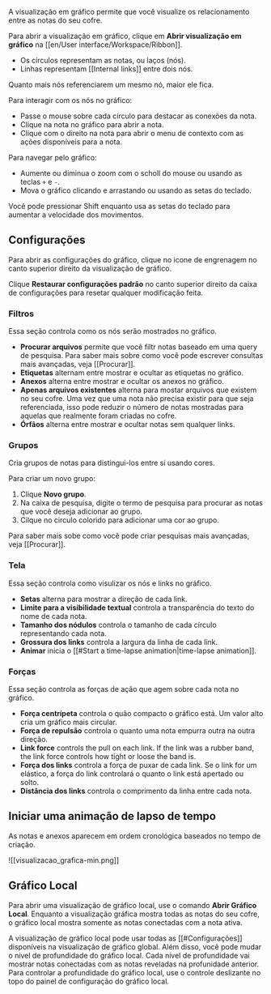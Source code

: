 A visualização em gráfico permite que você visualize os relacionamento entre as notas do seu cofre.

Para abrir a visualização em gráfico, clique em **Abrir visualização em gráfico** na [[en/User interface/Workspace/Ribbon]].

- Os círculos representam as notas, ou laços (nós).
- Linhas representam [[Internal links]] entre dois nós.

Quanto mais nós referenciarem um mesmo nó, maior ele fica.

Para interagir com os nós no gráfico:

- Passe o mouse sobre cada círculo para destacar as conexões da nota.
- Clique na nota no gráfico para abrir a nota.
- Clique com o direito na nota para abrir o menu de contexto com as ações disponíveis para a nota.

Para navegar pelo gráfico:

- Aumente ou diminua o zoom com o scholl do mouse ou usando as teclas `+` e `-`.
- Mova o gráfico clicando e arrastando ou usando as setas do teclado.

Você pode pressionar Shift enquanto usa as setas do teclado para aumentar a velocidade dos movimentos.

## Configurações

Para abrir as configurações do gráfico, clique no icone de engrenagem no canto superior direito da visualização de gráfico.

Clique **Restaurar configurações padrão** no canto superior direito da caixa de configurações para resetar qualquer modificação feita.

### Filtros

Essa seção controla como os nós serão mostrados no gráfico.

- **Procurar arquivos** permite que você filtr notas baseado em uma query de pesquisa. Para saber mais sobre como você pode escrever consultas mais avançadas, veja [[Procurar]].
- **Etiquetas** alternam entre mostrar e ocultar as etiquetas no gráfico.
- **Anexos** alterna entre mostrar e ocultar os anexos no gráfico.
- **Apenas arquivos existentes** alterna para mostar arquivos que existem no seu cofre. Uma vez que uma nota não precisa existir para que seja referenciada, isso pode reduzir o número de notas mostradas para aquelas que realmente foram criadas no cofre.
- **Órfãos** alterna entre mostrar e ocultar notas sem qualquer links.

### Grupos

Cria grupos de notas para distingui-los entre si usando cores.

Para criar um novo grupo:

1. Clique **Novo grupo**.
2. Na caixa de pesquisa, digite o termo de pesquisa para procurar as notas que você deseja adicionar ao grupo.
3. Cilque no circulo colorido para adicionar uma cor ao grupo.

Para saber mais sobe como você pode criar pesquisas mais avançadas, veja [[Procurar]].

### Tela

Essa seção controla como visulizar os nós e links no gráfico.

- **Setas** alterna para mostrar a direção de cada link.
- **Limite para a visibilidade textual** controla a transparência do texto do nome de cada nota.
- **Tamanho dos nódulos** controla o tamanho de cada círculo representando cada nota.
- **Grossura dos links** controla a largura da linha de cada link.
- **Animar** inicia o [[#Start a time-lapse animation|time-lapse animation]].

### Forças

Essa seção controla as forças de ação que agem sobre cada nota no gráfico.

- **Força centrípeta** controla o quão compacto o gráfico está. Um valor alto cria um gráfico mais circular.
- **Força de repulsão** controla o quanto uma nota empurra outra na outra direção.
- **Link force** controls the pull on each link. If the link was a rubber band, the link force controls how tight or loose the band is.
- **Força dos links** controla a força de puxar de cada link. Se o link for um elástico, a força do link controlará o quanto o link está apertado ou solto.
- **Distância dos links** controla o comprimento da linha entre cada nota.

## Iniciar uma animação de lapso de tempo

As notas e anexos aparecem em ordem cronológica baseados no tempo de criação.


![[visualizacao_grafica-min.png]]

## Gráfico Local

Para abrir uma visualização de gráfico local, use o comando **Abrir Gráfico Local**. Enquanto a visualização gráfica mostra todas as notas do seu cofre, o gráfico local mostra somente as notas conectadas com a nota ativa.

A visualização de gráfico local pode usar todas as [[#Configurações]] disponíveis na visualização de gráfico global. Além disso, você pode mudar o nível de profundidade do gráfico local. Cada nível de profundidade vai mostrar notas conectadas com as notas reveladas na profunidade anterior. Para controlar a profundidade do gráfico local, use o controle deslizante no topo do painel de configuração do gráfico local.
